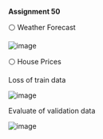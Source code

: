  **Assignment 50**

 ⚪ Weather Forecast
 
![image](https://github.com/SajedehGharabadian/Machine_Learning_Pylearn7/assets/76538787/f4c4658a-5588-4fb4-b595-f70043a04d35)


⚪ House Prices

Loss of train data

![image](https://github.com/SajedehGharabadian/Machine_Learning_Pylearn7/assets/76538787/19bd086a-0405-4c44-b008-239b0e72d82c)

Evaluate of validation data

![image](https://github.com/SajedehGharabadian/Machine_Learning_Pylearn7/assets/76538787/270e6244-4f73-4db2-9c33-8360f29e9a26)
